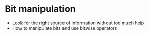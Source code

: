 # Bit manipulation
* Look for the right source of information without too much help
* How to manipulate bits and use bitwise operators       

